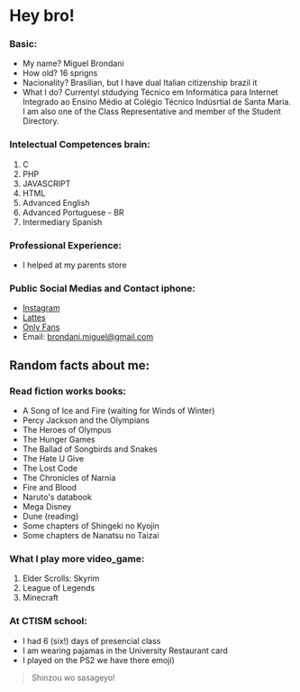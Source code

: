 ﻿# Hey bro!

### Basic:

- My name? Miguel Brondani
- How old? 16 sprigns
- Nacionality? Brasilian, but I have dual Italian citizenship  brazil it
- What I do? Currentyl stdudying Técnico em Informática para Internet Integrado ao Ensino Médio at Colégio Técnico Indúsrtial de Santa Maria. I am also one of the Class Representative and member of the Student Directory.

### Intelectual Competences brain:
1. C
2. PHP
3. JAVASCRIPT
4. HTML
5. Advanced English
6. Advanced Portuguese - BR
7. Intermediary Spanish

### Professional Experience:

- I helped at my parents store

### Public Social Medias and Contact iphone:
- [Instagram](https://www.instagram.com/brondani.miguel)
- [Lattes](https://lattes.cnpq.br)
- [Only Fans](https://www.youtube.com/watch?v=dQw4w9WgXcQ)
- Email: brondani.miguel@gmail.com

## Random facts about me:

### Read fiction works books:
* A Song of Ice and Fire (waiting for Winds of Winter)
* Percy Jackson and the Olympians
* The Heroes of Olympus
* The Hunger Games
* The Ballad of Songbirds and Snakes
* The Hate U Give
* The Lost Code
* The Chronicles of Narnia
* Fire and Blood
* Naruto's databook
* Mega Disney
* Dune (reading)
* Some chapters of Shingeki no Kyojin
* Some chapters de Nanatsu no Taizai

### What I play more video_game:
1. Elder Scrolls: Skyrim
2. League of Legends
3. Minecraft

### At CTISM school:
- I had 6 (six!) days of presencial class
- I am wearing pajamas in the University Restaurant card
- I played on the PS2 we have there emoji)

> Shinzou wo sasageyo!